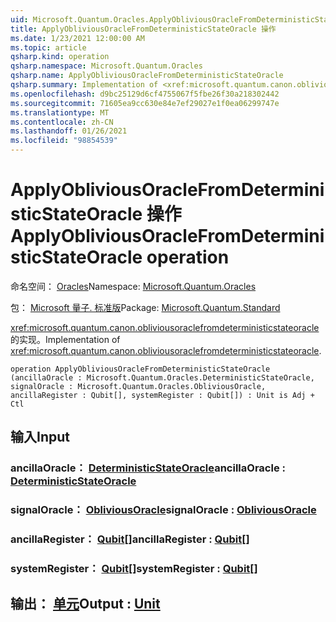 ```yaml
---
uid: Microsoft.Quantum.Oracles.ApplyObliviousOracleFromDeterministicStateOracle
title: ApplyObliviousOracleFromDeterministicStateOracle 操作
ms.date: 1/23/2021 12:00:00 AM
ms.topic: article
qsharp.kind: operation
qsharp.namespace: Microsoft.Quantum.Oracles
qsharp.name: ApplyObliviousOracleFromDeterministicStateOracle
qsharp.summary: Implementation of <xref:microsoft.quantum.canon.obliviousoraclefromdeterministicstateoracle>.
ms.openlocfilehash: d9bc25129d6cf4755067f5fbe26f30a218302442
ms.sourcegitcommit: 71605ea9cc630e84e7ef29027e1f0ea06299747e
ms.translationtype: MT
ms.contentlocale: zh-CN
ms.lasthandoff: 01/26/2021
ms.locfileid: "98854539"
---
```

# <a name="applyobliviousoraclefromdeterministicstateoracle-operation"></a><span data-ttu-id="f54db-102">ApplyObliviousOracleFromDeterministicStateOracle 操作</span><span class="sxs-lookup"><span data-stu-id="f54db-102">ApplyObliviousOracleFromDeterministicStateOracle operation</span></span>

<span data-ttu-id="f54db-103">命名空间： [Oracles](xref:Microsoft.Quantum.Oracles)</span><span class="sxs-lookup"><span data-stu-id="f54db-103">Namespace: [Microsoft.Quantum.Oracles](xref:Microsoft.Quantum.Oracles)</span></span>

<span data-ttu-id="f54db-104">包： [Microsoft 量子. 标准版](https://nuget.org/packages/Microsoft.Quantum.Standard)</span><span class="sxs-lookup"><span data-stu-id="f54db-104">Package: [Microsoft.Quantum.Standard](https://nuget.org/packages/Microsoft.Quantum.Standard)</span></span>


<span data-ttu-id="f54db-105"><xref:microsoft.quantum.canon.obliviousoraclefromdeterministicstateoracle> 的实现。</span><span class="sxs-lookup"><span data-stu-id="f54db-105">Implementation of <xref:microsoft.quantum.canon.obliviousoraclefromdeterministicstateoracle>.</span></span>

```qsharp
operation ApplyObliviousOracleFromDeterministicStateOracle (ancillaOracle : Microsoft.Quantum.Oracles.DeterministicStateOracle, signalOracle : Microsoft.Quantum.Oracles.ObliviousOracle, ancillaRegister : Qubit[], systemRegister : Qubit[]) : Unit is Adj + Ctl
```


## <a name="input"></a><span data-ttu-id="f54db-106">输入</span><span class="sxs-lookup"><span data-stu-id="f54db-106">Input</span></span>

### <a name="ancillaoracle--deterministicstateoracle"></a><span data-ttu-id="f54db-107">ancillaOracle： [DeterministicStateOracle](xref:Microsoft.Quantum.Oracles.DeterministicStateOracle)</span><span class="sxs-lookup"><span data-stu-id="f54db-107">ancillaOracle : [DeterministicStateOracle](xref:Microsoft.Quantum.Oracles.DeterministicStateOracle)</span></span>




### <a name="signaloracle--obliviousoracle"></a><span data-ttu-id="f54db-108">signalOracle： [ObliviousOracle](xref:Microsoft.Quantum.Oracles.ObliviousOracle)</span><span class="sxs-lookup"><span data-stu-id="f54db-108">signalOracle : [ObliviousOracle](xref:Microsoft.Quantum.Oracles.ObliviousOracle)</span></span>




### <a name="ancillaregister--qubit"></a><span data-ttu-id="f54db-109">ancillaRegister： [Qubit](xref:microsoft.quantum.lang-ref.qubit)[]</span><span class="sxs-lookup"><span data-stu-id="f54db-109">ancillaRegister : [Qubit](xref:microsoft.quantum.lang-ref.qubit)[]</span></span>




### <a name="systemregister--qubit"></a><span data-ttu-id="f54db-110">systemRegister： [Qubit](xref:microsoft.quantum.lang-ref.qubit)[]</span><span class="sxs-lookup"><span data-stu-id="f54db-110">systemRegister : [Qubit](xref:microsoft.quantum.lang-ref.qubit)[]</span></span>





## <a name="output--unit"></a><span data-ttu-id="f54db-111">输出： [单元](xref:microsoft.quantum.lang-ref.unit)</span><span class="sxs-lookup"><span data-stu-id="f54db-111">Output : [Unit](xref:microsoft.quantum.lang-ref.unit)</span></span>


